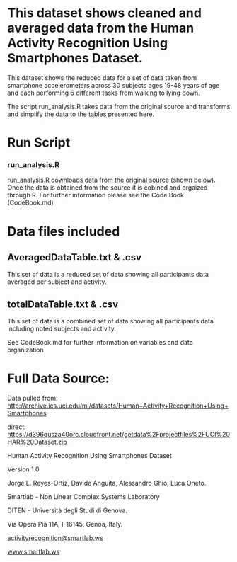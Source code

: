 # This dataset shows cleaned and averaged data from the Human Activity Recognition Using Smartphones Dataset.

This dataset shows the reduced data for a set of data taken from smartphone accelerometers across 30 subjects ages 19-48 years of age and each performing 6 different tasks from walking to lying down.  

The script run_analysis.R takes data from the original source and transforms and simplify the data to the tables presented here.

# Run Script
### run_analysis.R

run_analysis.R downloads data from the original source (shown below). Once the data is obtained from the source it is cobined and orgaized through R.  For further information please see the Code Book (CodeBook.md)

# Data files included
## AveragedDataTable.txt & .csv
This set of data is a reduced set of data showing all participants data averaged per subject and activity.

## totalDataTable.txt & .csv
This set of data is a combined set of data showing all participants data including noted subjects and activity.

See CodeBook.md for further information on variables and data organization

# Full Data Source:
Data pulled from:
http://archive.ics.uci.edu/ml/datasets/Human+Activity+Recognition+Using+Smartphones

direct:
https://d396qusza40orc.cloudfront.net/getdata%2Fprojectfiles%2FUCI%20HAR%20Dataset.zip


Human Activity Recognition Using Smartphones Dataset

Version 1.0

Jorge L. Reyes-Ortiz, Davide Anguita, Alessandro Ghio, Luca Oneto.

Smartlab - Non Linear Complex Systems Laboratory

DITEN - Università degli Studi di Genova.

Via Opera Pia 11A, I-16145, Genoa, Italy.

activityrecognition@smartlab.ws

www.smartlab.ws

